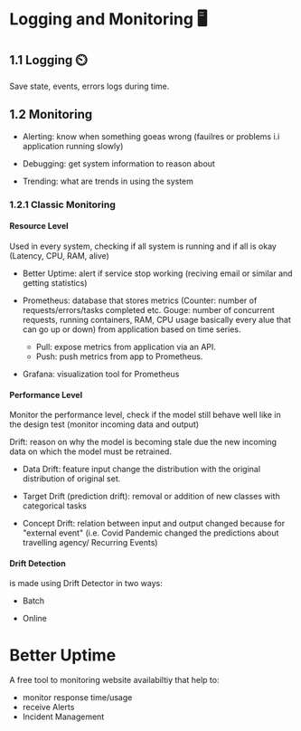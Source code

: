 # Logging and Monitoring 🖥️

## 1.1 Logging ⏲️

Save state, events, errors logs during time.

## 1.2 Monitoring

- Alerting: know when something goeas wrong (fauilres or problems i.i application running slowly)

- Debugging: get system information to reason about

- Trending: what are trends in using the system

### 1.2.1 Classic Monitoring

#### Resource Level
Used in every system, checking if all system is running and if all is okay (Latency, CPU, RAM, alive)

- Better Uptime: alert if service stop working (reciving email or similar and getting statistics)

- Prometheus: database that stores metrics (Counter: number of requests/errors/tasks completed etc. Gouge: number of concurrent requests, running containers, RAM, CPU usage basically every alue that can go up or down) from application based on time series.

    - Pull: expose metrics from application via an API.
    - Push: push metrics from app to Prometheus.

- Grafana: visualization tool for Prometheus

#### Performance Level
Monitor the performance level, check if the model still behave well like in the design test (monitor incoming data and output)

Drift: reason on why the model is becoming stale due the new incoming data on which the model must be retrained.

- Data Drift: feature input change the distribution with the original distribution of original set.

- Target Drift (prediction drift): removal or addition of new classes with categorical tasks

- Concept Drift: relation between input and output changed because for "external event" (i.e. Covid Pandemic changed the predictions about travelling agency/ Recurring Events)


#### Drift Detection

is made using Drift Detector in two ways:

- Batch

- Online


# Better Uptime

A free tool to monitoring website availabiltiy that help to:

- monitor response time/usage
- receive Alerts
- Incident Management